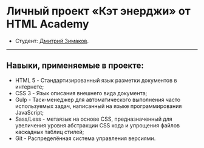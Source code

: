 # Личный проект «Кэт энерджи» от HTML Academy

* Студент: [Дмитрий Зимаков](https://htmlacademy.ru/profile/id849345).

---

## Навыки, применяемые в проекте:

- HTML 5 - Стандартизированный язык разметки документов в интернете;
- CSS 3 - Язык описания внешнего вида документа;
- Gulp - Таск-менеджер для автоматического выполнения часто используемых задач, написанный на языке программирования JavaScript;
- Sass/Less - метаязык на основе CSS, предназначенный для увеличения уровня абстракции CSS кода и упрощения файлов каскадных таблиц стилей;
- Git - Распределённая система управления версиями.
